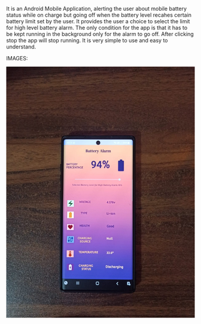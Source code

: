 It is an Android Mobile Application, alerting the user about mobile battery status while on charge but going off when the battery level recahes certain battery limit set by the user. 
It provides the user a choice to select the limit for high level battery alarm. 
The only condition for the app is that it has to be kept running in the background only for the alarm to go off. 
After clicking stop the app will stop running. It is very simple to use and easy to understand.

IMAGES:

![physical _device.jpeg](app%2Fsrc%2Fmain%2Fres%2Fraw%2Fphysical%20_device.jpeg)